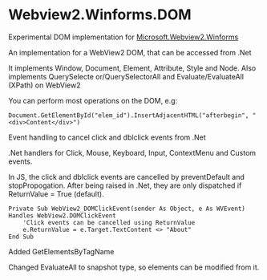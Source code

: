 # Webview2.Winforms.DOM
Experimental DOM implementation for [Microsoft.Webview2.Winforms](https://docs.microsoft.com/en-us/microsoft-edge/webview2/reference/winforms/0-9-515/microsoft-web-webview2-winforms-webview2)

An implementation for a WebView2 DOM, that can be accessed from .Net

It implements Window, Document, Element, Attribute, Style and Node.
Also implements QuerySelecte
or/QuerySelectorAll and Evaluate/EvaluateAll (XPath) on WebView2

You can perform most operations on the DOM, e.g:

`Document.GetElementById("elem_id").InsertAdjacentHTML("afterbegin", "<div>Content</div>")`

Event handling to cancel click and dblclick events from .Net

.Net handlers for Click, Mouse, Keyboard, Input, ContextMenu and Custom events.

In JS, the click and dblclick events are cancelled by preventDefault and stopPropogation. After being raised in .Net, they are only dispatched if ReturnValue = True (default).

```
Private Sub WebView2_DOMClickEvent(sender As Object, e As WVEvent) Handles WebView2.DOMClickEvent
	'Click events can be cancelled using ReturnValue
	e.ReturnValue = e.Target.TextContent <> "About"
End Sub

```
Added GetElementsByTagName

Changed EvaluateAll to snapshot type, so elements can be modified from it.
